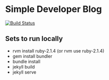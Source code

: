 # Simple Developer Blog
[![Build Status](https://snap-ci.com/swatro/project-msad/branch/master/build_image)](https://snap-ci.com/swatro/project-msad/branch/master)

## Sets to run locally
* rvm install ruby-2.1.4 (or rvm use ruby-2.1.4)
* gem install bundler
* bundle install
* jekyll build
* jekyll serve
